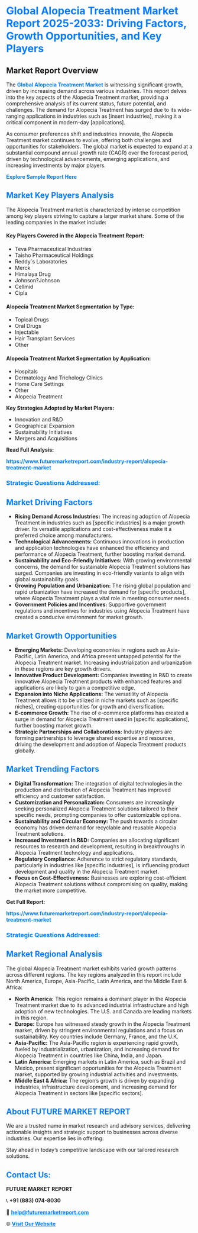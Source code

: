 <h1 style="color: #007BFF;">Global Alopecia Treatment Market Report 2025-2033: Driving Factors, Growth Opportunities, and Key Players</h1>

<section id="overview">
<h2>Market Report Overview</h2>
<p>The <a href="https://www.futuremarketreport.com/industry-report/alopecia-treatment-market" style="color: #007BFF; text-decoration: none;"><strong>Global Alopecia Treatment Market</strong></a> is witnessing significant growth, driven by increasing demand across various industries. This report delves into the key aspects of the Alopecia Treatment market, providing a comprehensive analysis of its current status, future potential, and challenges. The demand for Alopecia Treatment has surged due to its wide-ranging applications in industries such as [insert industries], making it a critical component in modern-day [applications].</p>
<p>As consumer preferences shift and industries innovate, the Alopecia Treatment market continues to evolve, offering both challenges and opportunities for stakeholders. The global market is expected to expand at a substantial compound annual growth rate (CAGR) over the forecast period, driven by technological advancements, emerging applications, and increasing investments by major players.</p>
</section>

<section id="overview">
<p><a href="https://www.futuremarketreport.com/request-sample/reportId=122336" style="color: #007BFF; text-decoration: none;"><strong>Explore Sample Report Here</strong></a></p>
</section>

<section id="key-players">
<h2 style="color: #007BFF;">Market Key Players Analysis</h2>
<p>The Alopecia Treatment market is characterized by intense competition among key players striving to capture a larger market share. Some of the leading companies in the market include:</p>
<h4>Key Players Covered in the Alopecia Treatment Report:</h4>
<ul><li>Teva Pharmaceutical Industries</li><li>Taisho Pharmaceutical Holdings</li><li>Reddy`s Laboratories</li><li>Merck</li><li>Himalaya Drug</li><li>Johnson?Johnson</li><li>Cellmid</li><li>Cipla</li></ul>
<h4>Alopecia Treatment Market Segmentation by Type:</h4>
<ul><li>Topical Drugs</li><li>Oral Drugs</li><li>Injectable</li><li>Hair Transplant Services</li><li>Other</li></ul>

<h4>Alopecia Treatment Market Segmentation by Application:</h4>
<ul><li>Hospitals</li><li>Dermatology And Trichology Clinics</li><li>Home Care Settings</li><li>Other</li><li>Alopecia Treatment</li></ul>
<p><strong>Key Strategies Adopted by Market Players:</strong></p>
<ul>
<li>Innovation and R&D</li>
<li>Geographical Expansion</li>
<li>Sustainability Initiatives</li>
<li>Mergers and Acquisitions</li>
</ul>
</section>

<section>
<p><strong>Read Full Analysis: </strong></p><a href="https://www.futuremarketreport.com/industry-report/alopecia-treatment-market" style="color: #007BFF; text-decoration: none;"><strong>https://www.futuremarketreport.com/industry-report/alopecia-treatment-market</strong></a>
<h3 style="color: #007BFF;">Strategic Questions Addressed:</h3>
</section>

<section id="driving-factors">
<h2 style="color: #007BFF;">Market Driving Factors</h2>
<ul>
<li><strong>Rising Demand Across Industries:</strong> The increasing adoption of Alopecia Treatment in industries such as [specific industries] is a major growth driver. Its versatile applications and cost-effectiveness make it a preferred choice among manufacturers.</li>
<li><strong>Technological Advancements:</strong> Continuous innovations in production and application technologies have enhanced the efficiency and performance of Alopecia Treatment, further boosting market demand.</li>
<li><strong>Sustainability and Eco-Friendly Initiatives:</strong> With growing environmental concerns, the demand for sustainable Alopecia Treatment solutions has surged. Companies are investing in eco-friendly variants to align with global sustainability goals.</li>
<li><strong>Growing Population and Urbanization:</strong> The rising global population and rapid urbanization have increased the demand for [specific products], where Alopecia Treatment plays a vital role in meeting consumer needs.</li>
<li><strong>Government Policies and Incentives:</strong> Supportive government regulations and incentives for industries using Alopecia Treatment have created a conducive environment for market growth.</li>
</ul>
</section>

<section id="growth-opportunities">
<h2 style="color: #007BFF;">Market Growth Opportunities</h2>
<ul>
<li><strong>Emerging Markets:</strong> Developing economies in regions such as Asia-Pacific, Latin America, and Africa present untapped potential for the Alopecia Treatment market. Increasing industrialization and urbanization in these regions are key growth drivers.</li>
<li><strong>Innovative Product Development:</strong> Companies investing in R&D to create innovative Alopecia Treatment products with enhanced features and applications are likely to gain a competitive edge.</li>
<li><strong>Expansion into Niche Applications:</strong> The versatility of Alopecia Treatment allows it to be utilized in niche markets such as [specific niches], creating opportunities for growth and diversification.</li>
<li><strong>E-commerce Growth:</strong> The rise of e-commerce platforms has created a surge in demand for Alopecia Treatment used in [specific applications], further boosting market growth.</li>
<li><strong>Strategic Partnerships and Collaborations:</strong> Industry players are forming partnerships to leverage shared expertise and resources, driving the development and adoption of Alopecia Treatment products globally.</li>
</ul>
</section>

<section id="trending-factors">
<h2 style="color: #007BFF;">Market Trending Factors</h2>
<ul>
<li><strong>Digital Transformation:</strong> The integration of digital technologies in the production and distribution of Alopecia Treatment has improved efficiency and customer satisfaction.</li>
<li><strong>Customization and Personalization:</strong> Consumers are increasingly seeking personalized Alopecia Treatment solutions tailored to their specific needs, prompting companies to offer customizable options.</li>
<li><strong>Sustainability and Circular Economy:</strong> The push towards a circular economy has driven demand for recyclable and reusable Alopecia Treatment solutions.</li>
<li><strong>Increased Investment in R&D:</strong> Companies are allocating significant resources to research and development, resulting in breakthroughs in Alopecia Treatment technology and applications.</li>
<li><strong>Regulatory Compliance:</strong> Adherence to strict regulatory standards, particularly in industries like [specific industries], is influencing product development and quality in the Alopecia Treatment market.</li>
<li><strong>Focus on Cost-Effectiveness:</strong> Businesses are exploring cost-efficient Alopecia Treatment solutions without compromising on quality, making the market more competitive.</li>
</ul>
</section>

<section>
<p><strong>Get Full Report: </strong></p><a href="https://www.futuremarketreport.com/industry-report/alopecia-treatment-market" style="color: #007BFF; text-decoration: none;"><strong>https://www.futuremarketreport.com/industry-report/alopecia-treatment-market</strong></a>
<h3 style="color: #007BFF;">Strategic Questions Addressed:</h3>
</section>


<section id="regional-analysis">
<h2 style="color: #007BFF;">Market Regional Analysis</h2>
<p>The global Alopecia Treatment market exhibits varied growth patterns across different regions. The key regions analyzed in this report include North America, Europe, Asia-Pacific, Latin America, and the Middle East & Africa:</p>
<ul>
<li><strong>North America:</strong> This region remains a dominant player in the Alopecia Treatment market due to its advanced industrial infrastructure and high adoption of new technologies. The U.S. and Canada are leading markets in this region.</li>
<li><strong>Europe:</strong> Europe has witnessed steady growth in the Alopecia Treatment market, driven by stringent environmental regulations and a focus on sustainability. Key countries include Germany, France, and the U.K.</li>
<li><strong>Asia-Pacific:</strong> The Asia-Pacific region is experiencing rapid growth, fueled by industrialization, urbanization, and increasing demand for Alopecia Treatment in countries like China, India, and Japan.</li>
<li><strong>Latin America:</strong> Emerging markets in Latin America, such as Brazil and Mexico, present significant opportunities for the Alopecia Treatment market, supported by growing industrial activities and investments.</li>
<li><strong>Middle East & Africa:</strong> The region’s growth is driven by expanding industries, infrastructure development, and increasing demand for Alopecia Treatment in sectors like [specific sectors].</li>
</ul>
</section>

<footer>
<h2 style="color: #007BFF;">About FUTURE MARKET REPORT</h2>
<p>We are a trusted name in market research and advisory services, delivering actionable insights and strategic support to businesses across diverse industries. Our expertise lies in offering:</p>

<p>Stay ahead in today’s competitive landscape with our tailored research solutions.</p>

<h2 style="color: #007BFF;">Contact Us:</h2>
<p><strong>FUTURE MARKET REPORT</strong></p>
<p>📞 <strong>+91 (883) 074-8030</strong></p>
<p>📧 <strong><a href="mailto:help@futuremarketreport.com" style="color: #007BFF;">help@futuremarketreport.com</a></strong></p>
<p>🌐 <strong><a href="https://www.futuremarketreport.com/" style="color: #007BFF;">Visit Our Website</a></strong></p>
</footer>
